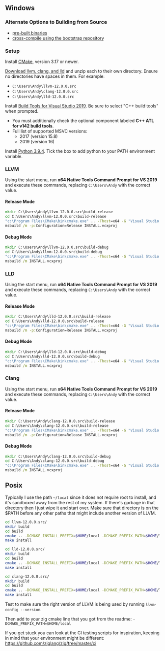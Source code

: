 ## Windows

### Alternate Options to Building from Source

 * [pre-built binaries](https://github.com/ziglang/zig/wiki/Building-Zig-on-Windows#option-2-using-cmake-and-microsoft-visual-studio)
 * [cross-compile using the bootstrap repository](https://github.com/ziglang/zig-bootstrap)

### Setup

Install [CMake](https://cmake.org/), version 3.17 or newer.

[Download llvm, clang, and lld](http://releases.llvm.org/download.html#12.0.0) and unzip each to their own directory. Ensure no directories have spaces in them. For example:

 * `C:\Users\Andy\llvm-12.0.0.src`
 * `C:\Users\Andy\clang-12.0.0.src`
 * `C:\Users\Andy\lld-12.0.0.src`

Install [Build Tools for Visual Studio 2019](https://visualstudio.microsoft.com/downloads/#build-tools-for-visual-studio-2019). Be sure to select "C++ build tools" when prompted.
 * You must additionally check the optional component labeled **C++ ATL for v142 build tools**.
 * Full list of supported MSVC versions:
   - 2017 (version 15.8)
   - 2019 (version 16)

Install [Python 3.9.4](https://www.python.org). Tick the box to add python to your PATH environment variable.

### LLVM

Using the start menu, run **x64 Native Tools Command Prompt for VS 2019** and execute these commands, replacing `C:\Users\Andy` with the correct value.

#### Release Mode

```bat
mkdir C:\Users\Andy\llvm-12.0.0.src\build-release
cd C:\Users\Andy\llvm-12.0.0.src\build-release
"c:\Program Files\CMake\bin\cmake.exe" .. -Thost=x64 -G "Visual Studio 16 2019" -A x64 -DCMAKE_INSTALL_PREFIX=C:\Users\Andy\llvm+clang+lld-12.0.0-x86_64-windows-msvc-release-mt -DCMAKE_PREFIX_PATH=C:\Users\Andy\llvm+clang+lld-12.0.0-x86_64-windows-msvc-release-mt -DCMAKE_BUILD_TYPE=Release -DLLVM_ENABLE_LIBXML2=OFF -DLLVM_USE_CRT_RELEASE=MT
msbuild /m -p:Configuration=Release INSTALL.vcxproj
```

#### Debug Mode

```bat
mkdir C:\Users\Andy\llvm-12.0.0.src\build-debug
cd C:\Users\Andy\llvm-12.0.0.src\build-debug
"c:\Program Files\CMake\bin\cmake.exe" .. -Thost=x64 -G "Visual Studio 16 2019" -A x64 -DCMAKE_INSTALL_PREFIX=C:\Users\andy\llvm+clang+lld-12.0.0-x86_64-windows-msvc-debug -DCMAKE_PREFIX_PATH=C:\Users\andy\llvm+clang+lld-12.0.0-x86_64-windows-msvc-debug -DCMAKE_BUILD_TYPE=Debug -DLLVM_EXPERIMENTAL_TARGETS_TO_BUILD="AVR" -DLLVM_ENABLE_LIBXML2=OFF -DLLVM_USE_CRT_DEBUG=MTd
msbuild /m INSTALL.vcxproj
```

### LLD

Using the start menu, run **x64 Native Tools Command Prompt for VS 2019** and execute these commands, replacing `C:\Users\Andy` with the correct value.

#### Release Mode

```bat
mkdir C:\Users\Andy\lld-12.0.0.src\build-release
cd C:\Users\Andy\lld-12.0.0.src\build-release
"c:\Program Files\CMake\bin\cmake.exe" .. -Thost=x64 -G "Visual Studio 16 2019" -A x64 -DCMAKE_INSTALL_PREFIX=C:\Users\Andy\llvm+clang+lld-12.0.0-x86_64-windows-msvc-release-mt -DCMAKE_PREFIX_PATH=C:\Users\Andy\llvm+clang+lld-12.0.0-x86_64-windows-msvc-release-mt -DCMAKE_BUILD_TYPE=Release -DLLVM_USE_CRT_RELEASE=MT
msbuild /m -p:Configuration=Release INSTALL.vcxproj
```

#### Debug Mode

```bat
mkdir C:\Users\Andy\lld-12.0.0.src\build-debug
cd C:\Users\Andy\lld-12.0.0.src\build-debug
"c:\Program Files\CMake\bin\cmake.exe" .. -Thost=x64 -G "Visual Studio 16 2019" -A x64 -DCMAKE_INSTALL_PREFIX=C:\Users\andy\llvm+clang+lld-12.0.0-x86_64-windows-msvc-debug -DCMAKE_PREFIX_PATH=C:\Users\andy\llvm+clang+lld-12.0.0-x86_64-windows-msvc-debug -DCMAKE_BUILD_TYPE=Debug -DLLVM_USE_CRT_DEBUG=MTd
msbuild /m INSTALL.vcxproj
```

### Clang

Using the start menu, run **x64 Native Tools Command Prompt for VS 2019** and execute these commands, replacing `C:\Users\Andy` with the correct value.

#### Release Mode

```bat
mkdir C:\Users\Andy\clang-12.0.0.src\build-release
cd C:\Users\Andy\clang-12.0.0.src\build-release
"c:\Program Files\CMake\bin\cmake.exe" .. -Thost=x64 -G "Visual Studio 16 2019" -A x64 -DCMAKE_INSTALL_PREFIX=C:\Users\Andy\llvm+clang+lld-12.0.0-x86_64-windows-msvc-release-mt -DCMAKE_PREFIX_PATH=C:\Users\Andy\llvm+clang+lld-12.0.0-x86_64-windows-msvc-release-mt -DCMAKE_BUILD_TYPE=Release -DLLVM_USE_CRT_RELEASE=MT
msbuild /m -p:Configuration=Release INSTALL.vcxproj
```

#### Debug Mode

```bat
mkdir C:\Users\Andy\clang-12.0.0.src\build-debug
cd C:\Users\Andy\clang-12.0.0.src\build-debug
"c:\Program Files\CMake\bin\cmake.exe" .. -Thost=x64 -G "Visual Studio 16 2019" -A x64 -DCMAKE_INSTALL_PREFIX=C:\Users\andy\llvm+clang+lld-12.0.0-x86_64-windows-msvc-debug -DCMAKE_PREFIX_PATH=C:\Users\andy\llvm+clang+lld-12.0.0-x86_64-windows-msvc-debug -DCMAKE_BUILD_TYPE=Debug -DLLVM_USE_CRT_DEBUG=MTd
msbuild /m INSTALL.vcxproj
```

## Posix

Typically I use the path `~/local` since it does not require root to install, and it's sandboxed away from the rest of my system. If there's garbage in that directory then I just wipe it and start over. Make sure that directory is on the $PATH before any other paths that might include another version of LLVM.

```sh
cd llvm-12.0.0.src/
mkdir build
cd build
cmake .. -DCMAKE_INSTALL_PREFIX=$HOME/local -DCMAKE_PREFIX_PATH=$HOME/local -DCMAKE_BUILD_TYPE=Release -DLLVM_ENABLE_LIBXML2=OFF
make install
```

```sh
cd lld-12.0.0.src/
mkdir build
cd build
cmake .. -DCMAKE_INSTALL_PREFIX=$HOME/local -DCMAKE_PREFIX_PATH=$HOME/local -DCMAKE_BUILD_TYPE=Release
make install
```

```sh
cd clang-12.0.0.src/
mkdir build
cd build
cmake .. -DCMAKE_INSTALL_PREFIX=$HOME/local -DCMAKE_PREFIX_PATH=$HOME/local -DCMAKE_BUILD_TYPE=Release
make install
```

Test to make sure the right version of LLVM is being used by running `llvm-config --version`.

Then add to your zig cmake line that you got from the readme:
`-DCMAKE_PREFIX_PATH=$HOME/local`

If you get stuck you can look at the CI testing scripts for inspiration, keeping in mind that your environment might be different: https://github.com/ziglang/zig/tree/master/ci
